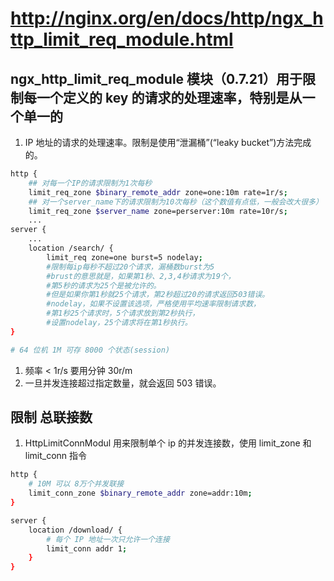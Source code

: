 <!--
 * @Author: zhaix
 * @Date: 2022-03-28 11:14:18
 * @LastEditTime: 2022-04-12 18:21:18
 * @LastEditors: Do not edit
 * @FilePath: \goodstudy\Linux\nginx\访问频率限制.md
 * @Description:
-->

# http://nginx.org/en/docs/http/ngx_http_limit_req_module.html

## ngx_http_limit_req_module 模块（0.7.21）用于限制每一个定义的 key 的请求的处理速率，特别是从一个单一的

1.  IP 地址的请求的处理速率。限制是使用“泄漏桶”(“leaky bucket”)方法完成的。

```sh
http {
    ## 对每一个IP的请求限制为1次每秒
    limit_req_zone $binary_remote_addr zone=one:10m rate=1r/s;
    ## 对一个server_name下的请求限制为10次每秒（这个数值有点低，一般会改大很多）
    limit_req_zone $server_name zone=perserver:10m rate=10r/s;
    ...
server {
    ...
    location /search/ {
        limit_req zone=one burst=5 nodelay;
        #限制每ip每秒不超过20个请求，漏桶数burst为5
        #brust的意思就是，如果第1秒、2,3,4秒请求为19个，
        #第5秒的请求为25个是被允许的。
        #但是如果你第1秒就25个请求，第2秒超过20的请求返回503错误。
        #nodelay，如果不设置该选项，严格使用平均速率限制请求数，
        #第1秒25个请求时，5个请求放到第2秒执行，
        #设置nodelay，25个请求将在第1秒执行。
}

# 64 位机 1M 可存 8000 个状态(session)
```

1. 频率 < 1r/s 要用分钟 30r/m
2. 一旦并发连接超过指定数量，就会返回 503 错误。

## 限制 总联接数

1. HttpLimitConnModul 用来限制单个 ip 的并发连接数，使用 limit_zone 和 limit_conn 指令

```sh
http {
    # 10M 可以 8万个并发联接
    limit_conn_zone $binary_remote_addr zone=addr:10m;
}

server {
    location /download/ {
        # 每个 IP 地址一次只允许一个连接
        limit_conn addr 1;
    }
}


```
